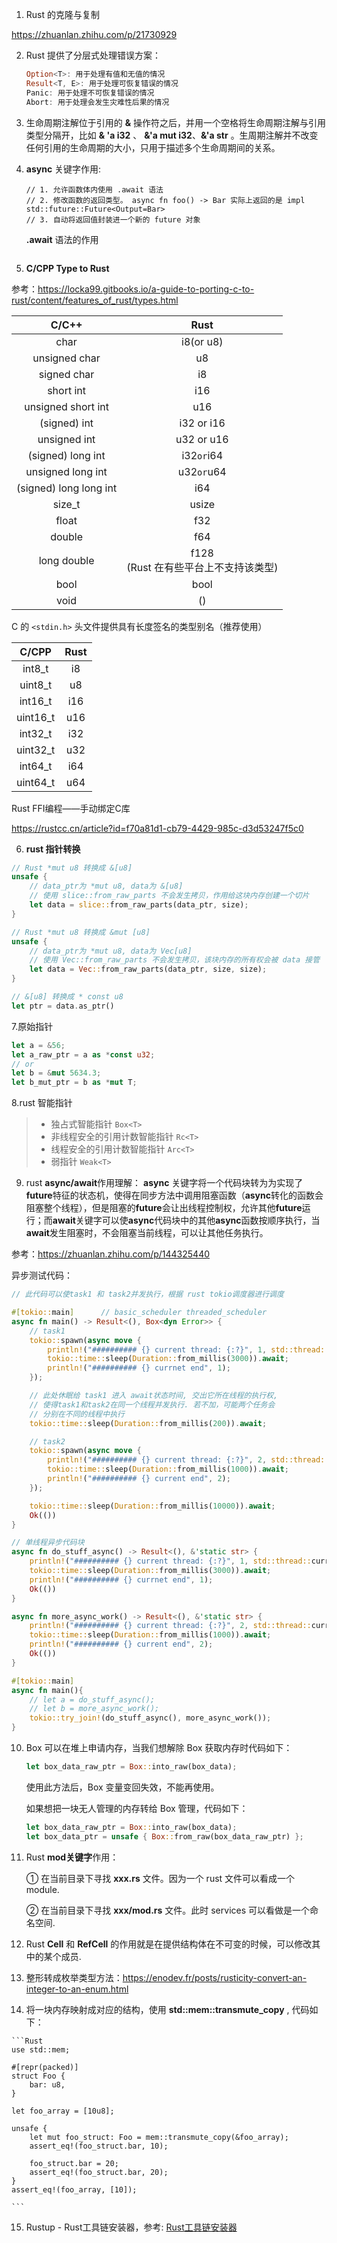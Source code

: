 1. Rust 的克隆与复制

https://zhuanlan.zhihu.com/p/21730929



2. Rust 提供了分层式处理错误方案：

   ```rust
   Option<T>: 用于处理有值和无值的情况
   Result<T, E>: 用于处理可恢复错误的情况
   Panic: 用于处理不可恢复错误的情况
   Abort: 用于处理会发生灾难性后果的情况
   ```

   

3. 生命周期注解位于引用的 **&** 操作符之后，并用一个空格将生命周期注解与引用类型分隔开，比如 **& 'a i32**  、 **&'a mut i32**、**&'a str** 。生周期注解并不改变任何引用的生命周期的大小，只用于描述多个生命周期间的关系。



4. **async** 关键字作用:

   ```cn
   // 1. 允许函数体内使用 .await 语法
   // 2. 修改函数的返回类型。 async fn foo() -> Bar 实际上返回的是 impl std::future::Future<Output=Bar>
   // 3. 自动将返回值封装进一个新的 future 对象
   ```

   **.await** 语法的作用

   ```
   
   ```




5.  **C/CPP Type to Rust**

   参考：https://locka99.gitbooks.io/a-guide-to-porting-c-to-rust/content/features_of_rust/types.html

   |         C/C++          |                   Rust                    |
   | :--------------------: | :---------------------------------------: |
   |          char          |                 i8(or u8)                 |
   |     unsigned char      |                    u8                     |
   |      signed char       |                    i8                     |
   |       short int        |                    i16                    |
   |   unsigned short int   |                    u16                    |
   |     (signed)  int      |                i32 or i16                 |
   |      unsigned int      |                u32 or u16                 |
   |   (signed) long int    |               i32` or `i64                |
   |   unsigned long int    |               u32` or `u64                |
   | (signed) long long int |                    i64                    |
   |         size_t         |                   usize                   |
   |         float          |                    f32                    |
   |         double         |                    f64                    |
   |      long double       | f128<br />(Rust 在有些平台上不支持该类型) |
   |          bool          |                   bool                    |
   |          void          |                    ()                     |

   C 的 `<stdin.h>`  头文件提供具有长度签名的类型别名（推荐使用）

   |  C/CPP   | Rust |
   | :------: | :--: |
   |  int8_t  |  i8  |
   | uint8_t  |  u8  |
   | int16_t  | i16  |
   | uint16_t | u16  |
   | int32_t  | i32  |
   | uint32_t | u32  |
   | int64_t  | i64  |
   | uint64_t | u64  |

   Rust FFI编程——手动绑定C库
   
   https://rustcc.cn/article?id=f70a81d1-cb79-4429-985c-d3d53247f5c0



6. **rust 指针转换**

```rust
// Rust *mut u8 转换成 &[u8]
unsafe {
    // data_ptr为 *mut u8, data为 &[u8]
    // 使用 slice::from_raw_parts 不会发生拷贝，作用给这块内存创建一个切片
    let data = slice::from_raw_parts(data_ptr, size);
}

// Rust *mut u8 转换成 &mut [u8]
unsafe {
    // data_ptr为 *mut u8, data为 Vec[u8]
    // 使用 Vec::from_raw_parts 不会发生拷贝，该块内存的所有权会被 data 接管
    let data = Vec::from_raw_parts(data_ptr, size, size);
}

// &[u8] 转换成 * const u8
let ptr = data.as_ptr()
```



7.原始指针

```Rust
let a = &56;
let a_raw_ptr = a as *const u32;
// or
let b = &mut 5634.3;
let b_mut_ptr = b as *mut T;
```



8.rust 智能指针

> - 独占式智能指针 `Box<T>`
> - 非线程安全的引用计数智能指针 `Rc<T>`
> - 线程安全的引用计数智能指针 `Arc<T>`
> - 弱指针 `Weak<T>`



9. rust **async/await**作用理解： **async** 关键字将一个代码块转为为实现了**future**特征的状态机，使得在同步方法中调用阻塞函数（**async**转化的函数会阻塞整个线程），但是阻塞的**future**会让出线程控制权，允许其他**future**运行；而**await**关键字可以使**async**代码块中的其他**async**函数按顺序执行，当**await**发生阻塞时，不会阻塞当前线程，可以让其他任务执行。

参考：https://zhuanlan.zhihu.com/p/144325440

异步测试代码：

```Rust
// 此代码可以使task1 和 task2并发执行，根据 rust tokio调度器进行调度

#[tokio::main]		// basic_scheduler threaded_scheduler 
async fn main() -> Result<(), Box<dyn Error>> {
    // task1
    tokio::spawn(async move {
        println!("########## {} current thread: {:?}", 1, std::thread::current().id());
        tokio::time::sleep(Duration::from_millis(3000)).await;
        println!("########## {} currnet end", 1);
    });

    // 此处休眠给 task1 进入 await状态时间, 交出它所在线程的执行权, 
    // 使得task1和task2在同一个线程并发执行. 若不加，可能两个任务会
    // 分别在不同的线程中执行
    tokio::time::sleep(Duration::from_millis(200)).await;

    // task2
    tokio::spawn(async move {
        println!("########## {} current thread: {:?}", 2, std::thread::current().id());
        tokio::time::sleep(Duration::from_millis(1000)).await;
        println!("########## {} current end", 2);
    });

    tokio::time::sleep(Duration::from_millis(10000)).await;
    Ok(())
}
```

```Rust
// 单线程异步代码块
async fn do_stuff_async() -> Result<(), &'static str> {
    println!("########## {} current thread: {:?}", 1, std::thread::current().id());
    tokio::time::sleep(Duration::from_millis(3000)).await;
    println!("########## {} currnet end", 1);
    Ok(())
}

async fn more_async_work() -> Result<(), &'static str> {
    println!("########## {} current thread: {:?}", 2, std::thread::current().id());
    tokio::time::sleep(Duration::from_millis(1000)).await;
    println!("########## {} current end", 2);
    Ok(())
}

#[tokio::main]
async fn main(){
    // let a = do_stuff_async();
    // let b = more_async_work();
    tokio::try_join!(do_stuff_async(), more_async_work());
}
```





10. Box 可以在堆上申请内存，当我们想解除 Box 获取内存时代码如下：

    ```rust
    let box_data_raw_ptr = Box::into_raw(box_data);
    ```

    使用此方法后，Box 变量变回失效，不能再使用。

    如果想把一块无人管理的内存转给 Box 管理，代码如下：

    ```rust
    let box_data_raw_ptr = Box::into_raw(box_data);
    let box_data_ptr = unsafe { Box::from_raw(box_data_raw_ptr) };
    ```

    

11. Rust **mod关键字**作用：

    ① 在当前目录下寻找 **xxx.rs** 文件。因为一个 rust 文件可以看成一个 module.

    ② 在当前目录下寻找 **xxx/mod.rs** 文件。此时 services 可以看做是一个命名空间.



12.  Rust **Cell** 和 **RefCell** 的作用就是在提供结构体在不可变的时候，可以修改其中的某个成员.



13. 整形转成枚举类型方法：https://enodev.fr/posts/rusticity-convert-an-integer-to-an-enum.html



14.  将一块内存映射成对应的结构，使用 **std::mem::transmute_copy** , 代码如下：

    ```Rust
    use std::mem;
    
    #[repr(packed)]
    struct Foo {
        bar: u8,
    }
    
    let foo_array = [10u8];
    
    unsafe {
        let mut foo_struct: Foo = mem::transmute_copy(&foo_array);
        assert_eq!(foo_struct.bar, 10);
        
        foo_struct.bar = 20;
        assert_eq!(foo_struct.bar, 20);
    }
    assert_eq!(foo_array, [10]);
    
    ```

    

15. Rustup - Rust工具链安装器，参考: [Rust工具链安装器](https://zhuanlan.zhihu.com/p/382810160)

